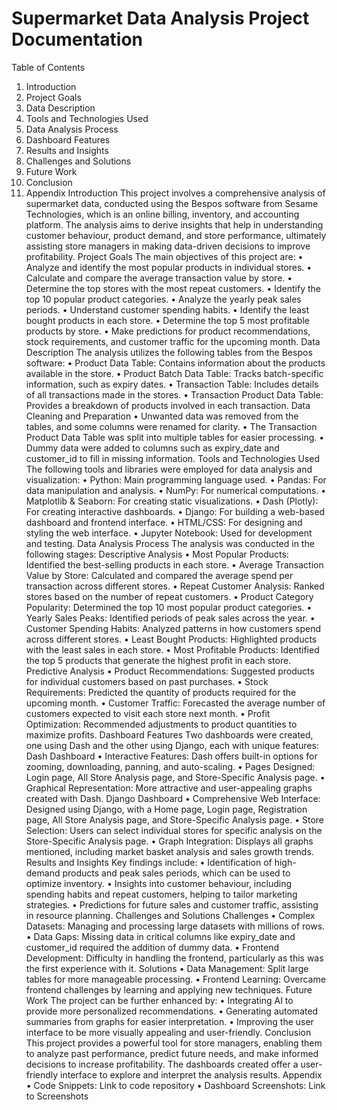 # Supermarket Data Analysis Project Documentation
Table of Contents
1.	Introduction
2.	Project Goals
3.	Data Description
4.	Tools and Technologies Used
5.	Data Analysis Process
6.	Dashboard Features
7.	Results and Insights
8.	Challenges and Solutions
9.	Future Work
10.	Conclusion
11.	Appendix
Introduction
This project involves a comprehensive analysis of supermarket data, conducted using the Bespos software from Sesame Technologies, which is an online billing, inventory, and accounting platform. The analysis aims to derive insights that help in understanding customer behaviour, product demand, and store performance, ultimately assisting store managers in making data-driven decisions to improve profitability.
Project Goals
The main objectives of this project are:
•	Analyze and identify the most popular products in individual stores.
•	Calculate and compare the average transaction value by store.
•	Determine the top stores with the most repeat customers.
•	Identify the top 10 popular product categories.
•	Analyze the yearly peak sales periods.
•	Understand customer spending habits.
•	Identify the least bought products in each store.
•	Determine the top 5 most profitable products by store.
•	Make predictions for product recommendations, stock requirements, and customer traffic for the upcoming month.
Data Description
The analysis utilizes the following tables from the Bespos software:
•	Product Data Table: Contains information about the products available in the store.
•	Product Batch Data Table: Tracks batch-specific information, such as expiry dates.
•	Transaction Table: Includes details of all transactions made in the stores.
•	Transaction Product Data Table: Provides a breakdown of products involved in each transaction.
Data Cleaning and Preparation
•	Unwanted data was removed from the tables, and some columns were renamed for clarity.
•	The Transaction Product Data Table was split into multiple tables for easier processing.
•	Dummy data were added to columns such as expiry_date and customer_id to fill in missing information.
Tools and Technologies Used
The following tools and libraries were employed for data analysis and visualization:
•	Python: Main programming language used.
•	Pandas: For data manipulation and analysis.
•	NumPy: For numerical computations.
•	Matplotlib & Seaborn: For creating static visualizations.
•	Dash (Plotly): For creating interactive dashboards.
•	Django: For building a web-based dashboard and frontend interface.
•	HTML/CSS: For designing and styling the web interface.
•	Jupyter Notebook: Used for development and testing.
Data Analysis Process
The analysis was conducted in the following stages:
Descriptive Analysis
•	Most Popular Products: Identified the best-selling products in each store.
•	Average Transaction Value by Store: Calculated and compared the average spend per transaction across different stores.
•	Repeat Customer Analysis: Ranked stores based on the number of repeat customers.
•	Product Category Popularity: Determined the top 10 most popular product categories.
•	Yearly Sales Peaks: Identified periods of peak sales across the year.
•	Customer Spending Habits: Analyzed patterns in how customers spend across different stores.
•	Least Bought Products: Highlighted products with the least sales in each store.
•	Most Profitable Products: Identified the top 5 products that generate the highest profit in each store.
Predictive Analysis
•	Product Recommendations: Suggested products for individual customers based on past purchases.
•	Stock Requirements: Predicted the quantity of products required for the upcoming month.
•	Customer Traffic: Forecasted the average number of customers expected to visit each store next month.
•	Profit Optimization: Recommended adjustments to product quantities to maximize profits.
Dashboard Features
Two dashboards were created, one using Dash and the other using Django, each with unique features:
Dash Dashboard
•	Interactive Features: Dash offers built-in options for zooming, downloading, panning, and auto-scaling.
•	Pages Designed: Login page, All Store Analysis page, and Store-Specific Analysis page.
•	Graphical Representation: More attractive and user-appealing graphs created with Dash.
Django Dashboard
•	Comprehensive Web Interface: Designed using Django, with a Home page, Login page, Registration page, All Store Analysis page, and Store-Specific Analysis page.
•	Store Selection: Users can select individual stores for specific analysis on the Store-Specific Analysis page.
•	Graph Integration: Displays all graphs mentioned, including market basket analysis and sales growth trends.
Results and Insights
Key findings include:
•	Identification of high-demand products and peak sales periods, which can be used to optimize inventory.
•	Insights into customer behaviour, including spending habits and repeat customers, helping to tailor marketing strategies.
•	Predictions for future sales and customer traffic, assisting in resource planning.
Challenges and Solutions
Challenges
•	Complex Datasets: Managing and processing large datasets with millions of rows.
•	Data Gaps: Missing data in critical columns like expiry_date and customer_id required the addition of dummy data.
•	Frontend Development: Difficulty in handling the frontend, particularly as this was the first experience with it.
Solutions
•	Data Management: Split large tables for more manageable processing.
•	Frontend Learning: Overcame frontend challenges by learning and applying new techniques.
Future Work
The project can be further enhanced by:
•	Integrating AI to provide more personalized recommendations.
•	Generating automated summaries from graphs for easier interpretation.
•	Improving the user interface to be more visually appealing and user-friendly.
Conclusion
This project provides a powerful tool for store managers, enabling them to analyze past performance, predict future needs, and make informed decisions to increase profitability. The dashboards created offer a user-friendly interface to explore and interpret the analysis results.
Appendix
•	Code Snippets: Link to code repository
•	Dashboard Screenshots: Link to Screenshots

